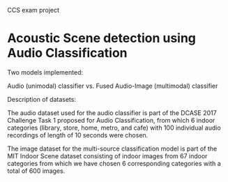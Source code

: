 CCS exam project

# Acoustic Scene detection using Audio Classification

Two models implemented: 

Audio (unimodal) classifier vs. Fused Audio-Image (multimodal) classifier

Description of datasets:

The audio dataset used for the audio classifier is part of the DCASE 2017 Challenge Task 1 proposed for Audio Classification, from which 6 indoor categories (library, store, home, metro, and cafe) with 100 individual audio recordings of length of 10 seconds were chosen.

The image dataset for the multi-source classification model is part of the MIT Indoor Scene dataset consisting of indoor images from 67 indoor categories from which we have chosen 6 corresponding categories with a total of 600 images.

